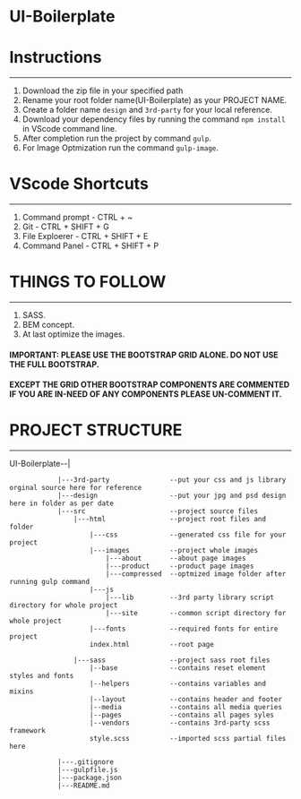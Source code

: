 # UI-Boilerplate

# Instructions
--------------
1. Download the zip file in your specified path
1. Rename your root folder name(UI-Boilerplate) as your PROJECT NAME.
2. Create a folder name `design` and `3rd-party` for your local reference.
3. Download your dependency files by running the command `npm install` in VScode command line.
4. After completion run the project by command `gulp`.
5. For Image Optmization run the command `gulp-image`.

# VScode Shortcuts
------------------
1. Command prompt 	- CTRL + ~
2. Git 				- CTRL + SHIFT + G
3. File Exploerer	- CTRL + SHIFT + E
4. Command Panel 	- CTRL + SHIFT + P


# THINGS TO FOLLOW
------------------
1. SASS.
2. BEM concept.
3. At last optimize the images.

#### IMPORTANT: PLEASE USE THE BOOTSTRAP GRID ALONE. DO NOT USE THE FULL BOOTSTRAP.
#### EXCEPT THE GRID OTHER BOOTSTRAP COMPONENTS ARE COMMENTED IF YOU ARE IN-NEED OF ANY COMPONENTS PLEASE UN-COMMENT IT. 

# PROJECT STRUCTURE
-------------------

UI-Boilerplate--|

				|---3rd-party    			--put your css and js library orginal source here for reference				
				|---design       			--put your jpg and psd design here in folder as per date				
				|---src          			--project source files					
					|---html     			--project root files and folder
						|---css    			--generated css file for your project
						|---images 			--project whole images 
							|---about       --about page images
							|---product     --product page images
							|---compressed 	--optmized image folder after running gulp command
						|---js
							|---lib  		--3rd party library script directory for whole project
							|---site 		--common script directory for whole project
						|---fonts  			--required fonts for entire project
						index.html         	--root page

					|---sass     			--project sass root files
						|--base    			--contains reset element styles and fonts
						|--helpers 			--contains variables and mixins 
						|--layout  			--contains header and footer
						|--media   			--contains all media queries 
						|--pages   			--contains all pages syles
						|--vendors 			--contains 3rd-party scss framework
						style.scss 			--imported scss partial files here

				|---.gitignore
				|---gulpfile.js
				|---package.json
				|---README.md